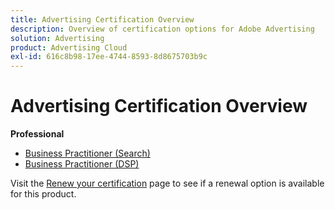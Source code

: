 ```yaml
---
title: Advertising Certification Overview
description: Overview of certification options for Adobe Advertising
solution: Advertising
product: Advertising Cloud
exl-id: 616c8b98-17ee-4744-8593-8d8675703b9c
---
```

# Advertising Certification Overview

**Professional**

* [Business Practitioner (Search)](/help/certifications/aac/aac-search-p-business.md) <!--AD0-E501-->
* [Business Practitioner (DSP)](/help/certifications/aac/aac-dsp-p-business.md) <!--AD0-E502-->

Visit the [Renew your certification](/help/certifications/renew.md) page to see if a renewal option is available for this product.

